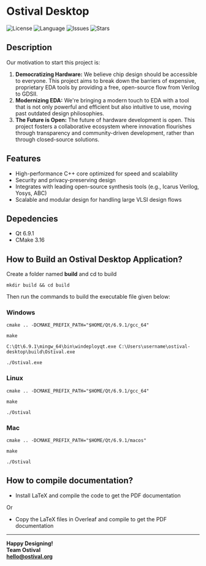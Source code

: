 # Ostival Desktop

![License](https://img.shields.io/github/license/ostival/ostival-desktop)
![Language](https://img.shields.io/badge/language-C%2B%2B-blue.svg)
![Issues](https://img.shields.io/github/issues/ostival/ostival-desktop)
![Stars](https://img.shields.io/github/stars/ostival/ostival-desktop)

## Description
Our motivation to start this project is:

1. **Democratizing Hardware:** We believe chip design should be accessible to everyone. This project aims to break down the barriers of expensive, proprietary EDA tools by providing a free, open-source flow from Verilog to GDSII.
2. **Modernizing EDA:** We're bringing a modern touch to EDA with a tool that is not only powerful and efficient but also intuitive to use, moving past outdated design philosophies.
3. **The Future is Open:** The future of hardware development is open. This project fosters a collaborative ecosystem where innovation flourishes through transparency and community-driven development, rather than through closed-source solutions.

## Features
- High-performance C++ core optimized for speed and scalability
- Security and privacy-preserving design
- Integrates with leading open-source synthesis tools (e.g., Icarus Verilog, Yosys, ABC)
- Scalable and modular design for handling large VLSI design flows

## Depedencies

- Qt 6.9.1
- CMake 3.16

## How to Build an Ostival Desktop Application?
Create a folder named **build** and cd to build

    mkdir build && cd build

Then run the commands to build the executable file given below:
### Windows
    cmake .. -DCMAKE_PREFIX_PATH="$HOME/Qt/6.9.1/gcc_64"

    make

    C:\Qt\6.9.1\mingw_64\bin\windeployqt.exe C:\Users\username\ostival-desktop\build\Ostival.exe

    ./Ostival.exe
### Linux
    cmake .. -DCMAKE_PREFIX_PATH="$HOME/Qt/6.9.1/gcc_64"

    make

    ./Ostival
### Mac
    cmake .. -DCMAKE_PREFIX_PATH="$HOME/Qt/6.9.1/macos"

    make

    ./Ostival

## How to compile documentation?

- Install LaTeX and compile the code to get the PDF documentation 

Or

- Copy the LaTeX files in Overleaf and compile to get the PDF documentation

***
**Happy Designing!**<br>
**Team Ostival**<br>
**hello@ostival.org**